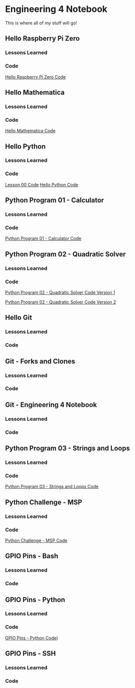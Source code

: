 # Engineering 4 Notebook
This is where all of my stuff will go!

## Hello Raspberry Pi Zero
### Lessons Learned
### Code
[Hello Raspberry Pi Zero Code](https://github.com/sgreenh23/Engineering_4_Notebook/blob/master/Python/AutomaticDiceRoller.py)
## Hello Mathematica
### Lessons Learned
### Code
[Hello Mathematica Code](https://github.com/sgreenh23/Engineering_4_Notebook/blob/master/Mathematica/HelloMath.nb)
## Hello Python
### Lessons Learned
### Code
[Lesson 00 Code](https://github.com/sgreenh23/Engineering_4_Notebook/blob/master/Python/lesson00.py)
[Hello Python Code](https://github.com/sgreenh23/Engineering_4_Notebook/blob/master/Python/diceroller2.py)
## Python Program 01 - Calculator
### Lessons Learned
### Code
[Python Program 01 - Calculator Code](https://github.com/sgreenh23/Engineering_4_Notebook/blob/master/Python/Calc1.py)
## Python Program 02 - Quadratic Solver
### Lessons Learned
### Code
[Python Program 02 - Quadratic Solver Code Version 1](https://github.com/sgreenh23/Engineering_4_Notebook/blob/master/Python/QuadraticSolver.py)

[Python Program 02 - Quadratic Solver Code Version 2](https://github.com/sgreenh23/Engineering_4_Notebook/blob/master/Python/QuadraticSolver2.py)
## Hello Git
### Lessons Learned
### Code
## Git - Forks and Clones
### Lessons Learned
### Code
## Git - Engineering 4 Notebook
### Lessons Learned
### Code
## Python Program 03 - Strings and Loops
### Lessons Learned
### Code
[Python Program 03 - Strings and Loops Code](https://github.com/sgreenh23/Engineering_4_Notebook/blob/master/Python/StringsLoops.py)
## Python Challenge - MSP
### Lessons Learned
### Code
[Python Challenge - MSP Code](https://github.com/sgreenh23/Engineering_4_Notebook/blob/master/Python/Python%20Challenge-MSP.py)
## GPIO Pins - Bash
### Lessons Learned
### Code
## GPIO Pins - Python
### Lessons Learned
### Code
[GPIO Pins - Python Code](https://github.com/sgreenh23/Engineering_4_Notebook/blob/master/Python/Python%20Challenge-MSP.py))
## GPIO Pins - SSH
### Lessons Learned
### Code

